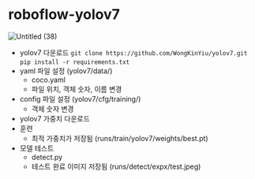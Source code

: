 # roboflow-yolov7

![Untitled (38)](https://github.com/chaewonS/roboflow-yolov7/assets/81732426/8fe9d046-d57e-42a1-96e7-4cfce94574cd)

- yolov7 다운로드
``` git clone https://github.com/WongKinYiu/yolov7.git ```  
``` pip install -r requirements.txt ```
- yaml 파일 설정 (yolov7/data/)
    - coco.yaml
    - 파일 위치, 객체 숫자, 이름 변경
- config 파일 설정 (yolov7/cfg/training/)
    - 객체 숫자 변경
- yolov7 가중치 다운로드
- 훈련
    - 최적 가중치가 저장됨 (runs/train/yolov7/weights/best.pt)
- 모델 테스트
    - detect.py
    - 테스트 완료 이미지 저장됨 (runs/detect/expx/test.jpeg)
